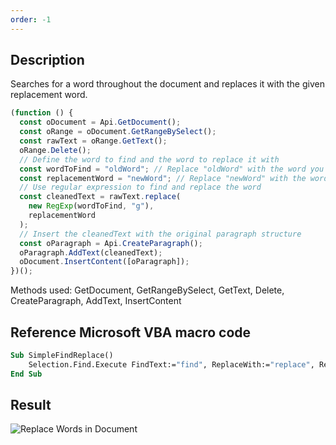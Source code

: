 ```yaml
---
order: -1
---
```


## Description

Searches for a word throughout the document and replaces it with the given replacement word.

<!-- This code snippet is shown in the screenshot. -->

<!-- eslint-skip -->

```ts
(function () {
  const oDocument = Api.GetDocument();
  const oRange = oDocument.GetRangeBySelect();
  const rawText = oRange.GetText();
  oRange.Delete();
  // Define the word to find and the word to replace it with
  const wordToFind = "oldWord"; // Replace "oldWord" with the word you want to find
  const replacementWord = "newWord"; // Replace "newWord" with the word you want to replace it with
  // Use regular expression to find and replace the word
  const cleanedText = rawText.replace(
    new RegExp(wordToFind, "g"),
    replacementWord
  );
  // Insert the cleanedText with the original paragraph structure
  const oParagraph = Api.CreateParagraph();
  oParagraph.AddText(cleanedText);
  oDocument.InsertContent([oParagraph]);
})();
```

Methods used: GetDocument, GetRangeBySelect, GetText, Delete, CreateParagraph, AddText, InsertContent

## Reference Microsoft VBA macro code

<!-- code generated with AI -->

```vb
Sub SimpleFindReplace()
    Selection.Find.Execute FindText:="find", ReplaceWith:="replace", Replace:=wdReplaceAll
End Sub
```

## Result

<!-- imgpath -->

![Replace Words in Document](/assets/images/plugins/replace-words-in-document.png)

